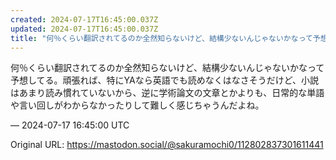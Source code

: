 ```yaml
---
created: 2024-07-17T16:45:00.037Z
updated: 2024-07-17T16:45:00.037Z
title: "何％くらい翻訳されてるのか全然知らないけど、結構少ないんじゃないかなって予想してる。頑張れば、特にYAなら英語でも読めなくはなさそうだけど、小説はあまり読み慣れ[...]"
---
```


<p>何％くらい翻訳されてるのか全然知らないけど、結構少ないんじゃないかなって予想してる。頑張れば、特にYAなら英語でも読めなくはなさそうだけど、小説はあまり読み慣れていないから、逆に学術論文の文章とかよりも、日常的な単語や言い回しがわからなかったりして難しく感じちゃうんだよね。</p>

&mdash; 2024-07-17 16:45:00 UTC

Original URL: https://mastodon.social/@sakuramochi0/112802837301611441
